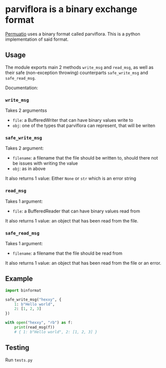 # parviflora is a binary exchange format

[Permuatio](https://codeberg.org/Patpine/Permutatio) uses a binary format called parviflora.
This is a python implementation of said format.

## Usage

The module exports main 2 methods `write_msg` and `read_msg`, as well as their safe (non-exception throwing) counterparts `safe_write_msg` and `safe_read_msg`.

Documentation:

### `write_msg`

Takes 2 argumentss

- `file`: a BufferedWriter that can have binary values write to
- `obj`: one of the types that parviflora can represent, that will be writen

### `safe_write_msg`

Takes 2 argument:

- `filename`: a filename that the file should be written to, should there not be issues with writing the value
- `obj`: as in above

It also returns 1 value: Either `None` or `str` which is an error string

### `read_msg`

Takes 1 argument:

- `file`: a BufferedReader that can have binary values read from

It also returns 1 value: an object that has been read from the file.

### `safe_read_msg`

Takes 1 argument:

- `filename`: a filename that the file should be read from

It also returns 1 value: an object that has been read from the file or an error.

## Example

```python
import binformat

safe_write_msg("hexxy", {
    1: b"Hello world",
    2: [1, 2, 3]
})

with open("hexxy", "rb") as f:
    print(read_msg(f))
    # { 1: b"Hello world", 2: [1, 2, 3] }
```

## Testing

Run `tests.py`
